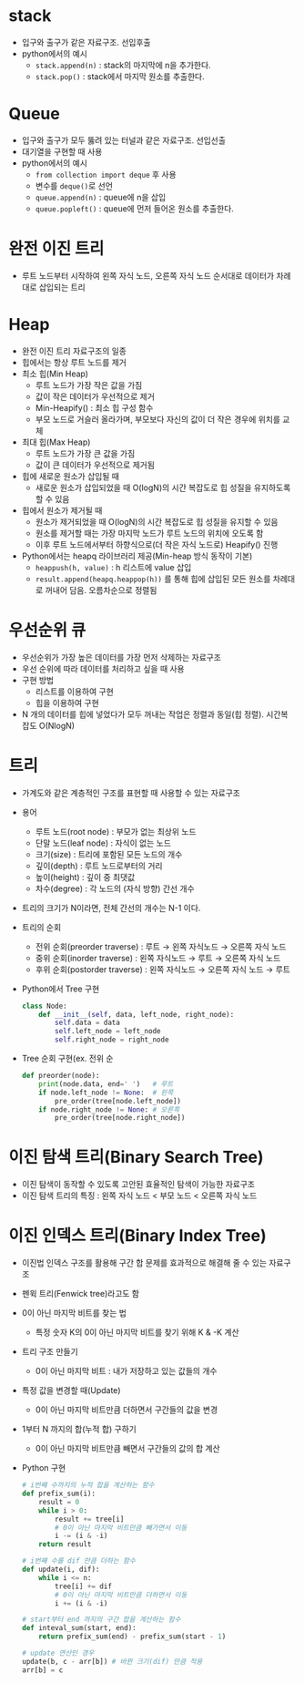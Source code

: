 # stack

- 입구와 출구가 같은 자료구조. 선입후출
- python에서의 예시
    - `stack.append(n)` : stack의 마지막에 n을 추가한다.
    - `stack.pop()` : stack에서 마지막 원소를 추출한다.

# Queue

- 입구와 출구가 모두 뚫려 있는 터널과 같은 자료구조. 선입선출
- 대기열을 구현할 때 사용
- python에서의 예시
    - `from collection import deque` 후 사용
    - 변수를 `deque()`로 선언
    - `queue.append(n)` : queue에 n을 삽입
    - `queue.popleft()` : queue에 먼저 들어온 원소를 추출한다.

# 완전 이진 트리

- 루트 노드부터 시작하여 왼쪽 자식 노드, 오른쪽 자식 노드 순서대로 데이터가 차례대로 삽입되는 트리

# Heap

- 완전 이진 트리 자료구조의 일종
- 힙에서는 항상 루트 노드를 제거
- 최소 힙(Min Heap)
    - 루트 노드가 가장 작은 값을 가짐
    - 값이 작은 데이터가 우선적으로 제거
    - Min-Heapify() : 최소 힙 구성 함수
    - 부모 노드로 거슬러 올라가며, 부모보다 자신의 값이 더 작은 경우에 위치를 교체
- 최대 힙(Max Heap)
    - 루트 노드가 가장 큰 값을 가짐
    - 값이 큰 데이터가 우선적으로 제거됨
- 힙에 새로운 원소가 삽입될 때
    - 새로운 원소가 삽입되었을 때 O(logN)의 시간 복잡도로 힙 성질을 유지하도록 할 수 있음
- 힙에서 원소가 제거될 때
    - 원소가 제거되었을 때 O(logN)의 시간 복잡도로 힙 성질을 유지할 수 있음
    - 원소를 제거할 때는 가장 마지막 노드가 루트 노드의 위치에 오도록 함
    - 이후 루트 노드에서부터 하향식으로(더 작은 자식 노드로) Heapify() 진행
- Python에서는 heapq 라이브러리 제공(Min-heap 방식 동작이 기본)
    - `heappush(h, value)` : h 리스트에  value 삽입
    - `result.append(heapq.heappop(h))` 를 통해 힙에 삽입된 모든 원소를 차례대로 꺼내어 담음. 오름차순으로  정렬됨

# 우선순위 큐

- 우선순위가 가장 높은 데이터를 가장 먼저 삭제하는 자료구조
- 우선 순위에 따라 데이터를 처리하고 싶을 때 사용
- 구현 방법
    - 리스트를 이용하여 구현
    - 힙을 이용하여 구현
- N 개의 데이터를 힙에 넣었다가 모두 꺼내는 작업은 정렬과 동일(힙 정렬). 시간복잡도 O(NlogN)

# 트리

- 가계도와 같은 계층적인 구조를 표현할 때 사용할 수 있는 자료구조
- 용어
    - 루트 노드(root node) : 부모가 없는 최상위 노드
    - 단말 노드(leaf node) : 자식이 없는 노드
    - 크기(size) : 트리에 포함된 모든 노드의 개수
    - 깊이(depth) : 루트 노드로부터의 거리
    - 높이(height) : 깊이 중 최댓값
    - 차수(degree) : 각 노드의 (자식 방향) 간선 개수
- 트리의 크기가 N이라면, 전체 간선의 개수는 N-1 이다.
- 트리의 순회
    - 전위 순회(preorder traverse) : 루트 → 왼쪽 자식노드 → 오른쪽 자식 노드
    - 중위 순회(inorder traverse) :  왼쪽 자식노드 → 루트 → 오른쪽 자식 노드
    - 후위 순회(postorder traverse) : 왼쪽 자식노드 → 오른쪽 자식 노드 → 루트
- Python에서 Tree 구현
    
    ```python
    class Node: 
    	def __init__(self, data, left_node, right_node):
    		self.data = data
    		self.left_node = left_node
    		self.right_node = right_node
    ```
    
- Tree 순회 구현(ex. 전위 순
    
    ```python
    def preorder(node): 
    	print(node.data, end=' ')   # 루트
    	if node.left_node != None:  # 왼쪽 
    		pre_order(tree[node.left_node])
    	if node.right_node != None: # 오른쪽
    		pre_order(tree[node.right_node])
    ```
    

# 이진 탐색 트리(Binary Search Tree)

- 이진 탐색이 동작할 수 있도록 고안된 효율적인 탐색이 가능한 자료구조
- 이진 탐색 트리의 특징 : 왼쪽 자식 노드 < 부모 노드 < 오른쪽 자식 노드

# 이진 인덱스 트리(Binary Index Tree)

- 이진법 인덱스 구조를 활용해 구간 합 문제를 효과적으로 해결해 줄 수 있는 자료구조
- 펜윅 트리(Fenwick tree)라고도 함
- 0이 아닌 마지막 비트를 찾는 법
    - 특정 숫자 K의 0이 아닌 마지막 비트를 찾기 위해 K & -K 계산
- 트리 구조 만들기
    - 0이 아닌 마지막 비트 : 내가 저장하고 있는 값들의 개수
- 특정 값을 변경할 때(Update)
    - 0이 아닌 마지막 비트만큼 더하면서 구간들의 값을 변경
- 1부터 N 까지의 합(누적 합) 구하기
    - 0이 아닌 마지막 비트만큼 빼면서 구간들의 값의 합 계산
- Python 구현
    
    ```python
    # i번째 수까지의 누적 합을 계산하는 함수
    def prefix_sum(i):
    	result = 0
    	while i > 0:
    		result += tree[i]
    		# 0이 아닌 마지막 비트만큼 빼가면서 이동
    		i -= (i & -i)
    	return result
    
    # i번째 수를 dif 만큼 더하는 함수
    def update(i, dif):
    	while i <= n:
    		tree[i] += dif
    		# 0이 아닌 마지막 비트만큼 더하면서 이동
    		i += (i & -i)
    
    # start부터 end 까지의 구간 합을 계산하는 함수
    def inteval_sum(start, end):
    	return prefix_sum(end) - prefix_sum(start - 1)
    
    # update 연산인 경우
    update(b, c - arr[b]) # 바뀐 크기(dif) 만큼 적용
    arr[b] = c
    ```